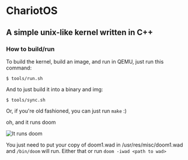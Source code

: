 # ChariotOS
## A simple unix-like kernel written in C++


### How to build/run

To build the kernel, build an image, and run in QEMU, just run this command:
```
$ tools/run.sh
```

And to just build it into a binary and img:
```
$ tools/sync.sh
```
Or, if you're old fashioned, you can just run `make` :)


oh, and it runs doom

![It runs doom](https://github.com/nickwanninger/chariot/raw/trunk/meta/DOOM.png)

You just need to put your copy of doom1.wad in /usr/res/misc/doom1.wad and `/bin/doom` will run.
Either that or run `doom -iwad <path to wad>`
